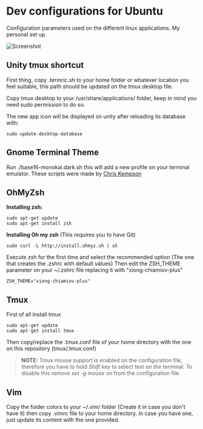 # Dev configurations for Ubuntu
Configuration parameters used on the different linux applications. My personal set up.

![Screenshot](http://i.imgur.com/xXjk0NV.png)


## Unity tmux shortcut

First thing, copy .termric.sh to your home folder or whatever location you feel suitable, this path should be updated on 
the tmux.desktop file.

Copy tmux.desktop to your /usr/share/applications/ folder, keep in mind you need sudo permission to do so. 

The new app icon will be displayed on unity after reloading its database with:

	sudo update-desktop-database


## Gnome Terminal Theme

Run ./base16-monokai.dark.sh this will add a new profile on your terminal emulator. 
These scripts were made by [Chris Kempson](https://github.com/chriskempson/base16-gnome-terminal)


## OhMyZsh

**Installing zsh:**

	sudo apt-get update
	sudo apt-get install zsh

**Installing Oh my zsh** (This requires you to have Git)
	
	sudo curl -L http://install.ohmyz.sh | sh

Execute zsh for the first time and select the recommended option (The one that creates the .zshrc with default values)
Then edit the ZSH_THEME parameter on your ~/.zshrc file replacing it with "xiong-chiamiov-plus"
	
	ZSH_THEME="xiong-chiamiov-plus"  


## Tmux

First of all install tmux

	sudo apt-get update
	sudo apt-get install tmux

Then copy/replace the .tmux.conf file of your home directory with the one on this repository (tmux/.tmux.conf)

> **NOTE:** Tmux mouse support is enabled on the configuration file, therefore you have to hold *Shift* key to select text on the terminal. To disable this remove *set -g mouse on* from the configuration file.


## Vim

Copy the folder colors to your ~/.vim/ folder (Create it in case you don't have it) then copy .vimrc file to your home directory. In case you have one, just update its content with the one provided.



	



